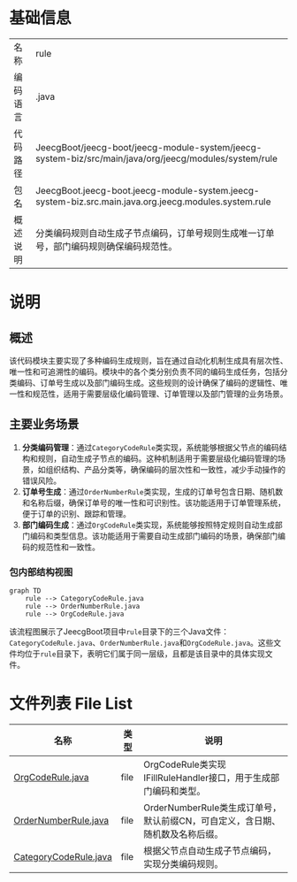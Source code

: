 # 基础信息

|      |      |
|------|------|
| 名称 | rule |
| 编码语言 | .java |
| 代码路径 | JeecgBoot/jeecg-boot/jeecg-module-system/jeecg-system-biz/src/main/java/org/jeecg/modules/system/rule |
| 包名 | JeecgBoot.jeecg-boot.jeecg-module-system.jeecg-system-biz.src.main.java.org.jeecg.modules.system.rule |
| 概述说明 | 分类编码规则自动生成子节点编码，订单号规则生成唯一订单号，部门编码规则确保编码规范性。 |

# 说明

## 概述  
该代码模块主要实现了多种编码生成规则，旨在通过自动化机制生成具有层次性、唯一性和可追溯性的编码。模块中的各个类分别负责不同的编码生成任务，包括分类编码、订单号生成以及部门编码生成。这些规则的设计确保了编码的逻辑性、唯一性和规范性，适用于需要层级化编码管理、订单管理以及部门管理的业务场景。

## 主要业务场景  
1. **分类编码管理**：通过`CategoryCodeRule`类实现，系统能够根据父节点的编码结构和规则，自动生成子节点的编码。这种机制适用于需要层级化编码管理的场景，如组织结构、产品分类等，确保编码的层次性和一致性，减少手动操作的错误风险。
2. **订单号生成**：通过`OrderNumberRule`类实现，生成的订单号包含日期、随机数和名称后缀，确保订单号的唯一性和可识别性。该功能适用于订单管理系统，便于订单的识别、跟踪和管理。
3. **部门编码生成**：通过`OrgCodeRule`类实现，系统能够按照特定规则自动生成部门编码和类型信息。该功能适用于需要自动生成部门编码的场景，确保部门编码的规范性和一致性。


### 包内部结构视图

```mermaid
graph TD
    rule --> CategoryCodeRule.java
    rule --> OrderNumberRule.java
    rule --> OrgCodeRule.java
```

该流程图展示了JeecgBoot项目中`rule`目录下的三个Java文件：`CategoryCodeRule.java`、`OrderNumberRule.java`和`OrgCodeRule.java`。这些文件均位于`rule`目录下，表明它们属于同一层级，且都是该目录中的具体实现文件。

# 文件列表 File List

| 名称   | 类型  | 说明 |
|-------|------|-------------|
| [OrgCodeRule.java](OrgCodeRule.md) | file | OrgCodeRule类实现IFillRuleHandler接口，用于生成部门编码和类型。 |
| [OrderNumberRule.java](OrderNumberRule.md) | file | OrderNumberRule类生成订单号，默认前缀CN，可自定义，含日期、随机数及名称后缀。 |
| [CategoryCodeRule.java](CategoryCodeRule.md) | file | 根据父节点自动生成子节点编码，实现分类编码规则。 |


